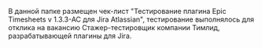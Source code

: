 В данной папке размещен чек-лист "Тестирование плагина Epic Timesheets v 1.3.3-AC для Jira Atlassian", тестирование выполнялось для отклика на вакансию Стажер-тестировщик компании Тимлид, разрабатывающей плагины для Jira.
